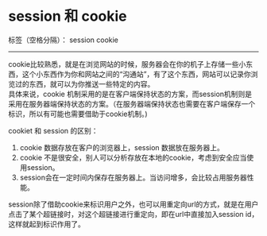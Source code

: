 # session 和 cookie

标签（空格分隔）： session cookie

---

cookie比较熟悉，就是在浏览网站的时候，服务器会在你的机子上存储一些小东西，这个小东西作为你和网站之间的“沟通站”，有了这个东西，网站可以记录你浏览过的东西，就可以为你推送一些特定的内容。  
具体来说，cookie 机制采用的是在客户端保持状态的方案，而session机制则是采用在服务器端保持状态的方案。（在服务器端保持状态也需要在客户端保存一个标识，所以有可能也需要借助于cookie机制。)  

cookiet 和 session 的区别：  
1. cookie 数据存放在客户的浏览器上，session 数据放在服务器上。  
2. cookie 不是很安全，别人可以分析存放在本地的cookie，考虑到安全应当使用session。  
3. session会在一定时间内保存在服务器上。当访问增多，会比较占用服务器性能。  

session除了借助cookie来标识用户之外，也可以用重定向url的方式，就是在用户点击了某个超链接时，对这个超链接进行重定向，即在url中直接加入session id，这样就起到标识作用了。





